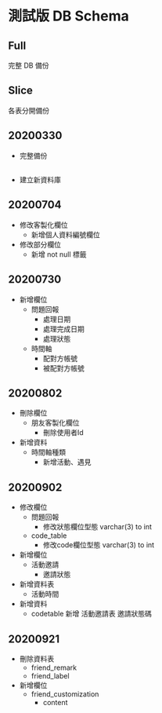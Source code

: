 # 測試版 DB Schema

## Full

完整 DB 備份

## Slice 

各表分開備份

## 20200330
* 完整備份

## 
* 建立新資料庫

## 20200704 
* 修改客製化欄位
    * 新增個人資料編號欄位
* 修改部分欄位
    * 新增 not null 標籤

## 20200730
* 新增欄位
    * 問題回報
        * 處理日期
        * 處理完成日期
        * 處理狀態
    * 時間軸
        * 配對方帳號
        * 被配對方帳號
## 20200802
* 刪除欄位
    * 朋友客製化欄位
        * 刪除使用者Id
* 新增資料
    * 時間軸種類
        * 新增活動、遇見

## 20200902
* 修改欄位
    * 問題回報
        * 修改狀態欄位型態 varchar(3) to int
    * code_table
        * 修改code欄位型態 varchar(3) to int
* 新增欄位
    * 活動邀請
        * 邀請狀態
* 新增資料表 
    * 活動時間
* 新增資料
    * codetable 新增 活動邀請表 邀請狀態碼
## 20200921
* 刪除資料表
    * friend_remark
    * friend_label
* 新增欄位
    * friend_customization
        * content 